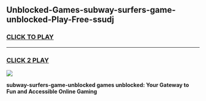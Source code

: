 
## Unblocked-Games-subway-surfers-game-unblocked-Play-Free-ssudj
<h3>
<a href="https://premium76.site?title=subway-surfers-game-unblocked&ref=22A">CLICK TO PLAY</a></h3>
<hr>

<h3>
<a href="https://premium76.site?title=subway-surfers-game-unblocked&ref=22A">CLICK 2 PLAY</a>
  
</h3>

<a href="https://premium76.site?title=subway-surfers-game-unblocked&ref=22A"><img src="https://clearcache.store/games.png"></a>


**subway-surfers-game-unblocked games unblocked: Your Gateway to Fun and Accessible Online Gaming**
